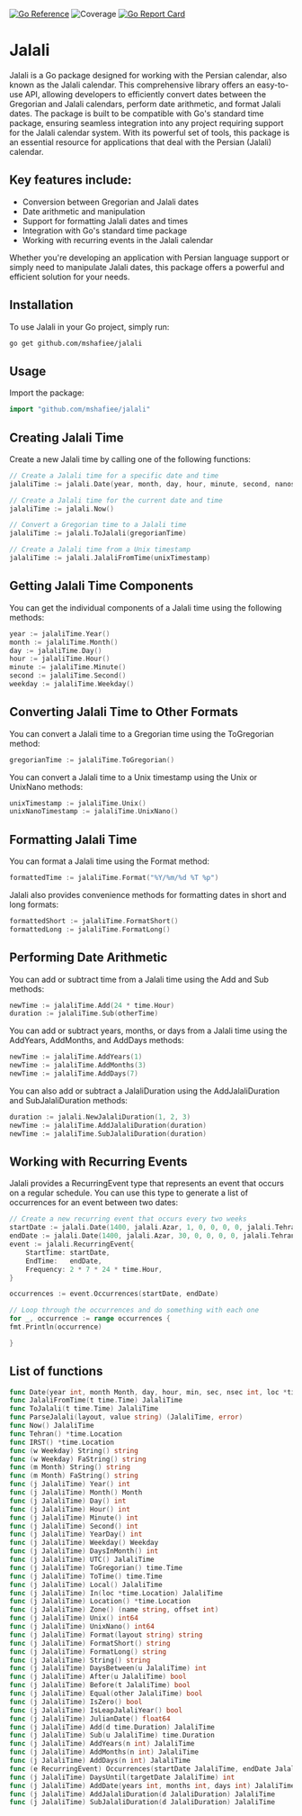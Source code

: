 [![Go Reference](https://pkg.go.dev/badge/github.com/mshafiee/jalali.svg)](https://pkg.go.dev/github.com/mshafiee/jalali)
![Coverage](https://img.shields.io/badge/Coverage-85.7%25-brightgreen)
[![Go Report Card](https://goreportcard.com/badge/github.com/mshafiee/jalali)](https://goreportcard.com/report/github.com/mshafiee/jalali)

# Jalali
Jalali is a Go package designed for working with the Persian calendar, also known as the Jalali calendar. This comprehensive library offers an easy-to-use API, allowing developers to efficiently convert dates between the Gregorian and Jalali calendars, perform date arithmetic, and format Jalali dates. The package is built to be compatible with Go's standard time package, ensuring seamless integration into any project requiring support for the Jalali calendar system. With its powerful set of tools, this package is an essential resource for applications that deal with the Persian (Jalali) calendar.

## Key features include:
- Conversion between Gregorian and Jalali dates
- Date arithmetic and manipulation
- Support for formatting Jalali dates and times
- Integration with Go's standard time package
- Working with recurring events in the Jalali calendar

Whether you're developing an application with Persian language support or simply need to manipulate Jalali dates, this package offers a powerful and efficient solution for your needs.

## Installation
To use Jalali in your Go project, simply run:

```bash
go get github.com/mshafiee/jalali
```
## Usage
Import the package:

```go
import "github.com/mshafiee/jalali"
```
## Creating Jalali Time
Create a new Jalali time by calling one of the following functions:

```go
// Create a Jalali time for a specific date and time
jalaliTime := jalali.Date(year, month, day, hour, minute, second, nanosecond, location)

// Create a Jalali time for the current date and time
jalaliTime := jalali.Now()

// Convert a Gregorian time to a Jalali time
jalaliTime := jalali.ToJalali(gregorianTime)

// Create a Jalali time from a Unix timestamp
jalaliTime := jalali.JalaliFromTime(unixTimestamp)
```
## Getting Jalali Time Components
You can get the individual components of a Jalali time using the following methods:

```go
year := jalaliTime.Year()
month := jalaliTime.Month()
day := jalaliTime.Day()
hour := jalaliTime.Hour()
minute := jalaliTime.Minute()
second := jalaliTime.Second()
weekday := jalaliTime.Weekday()
```
## Converting Jalali Time to Other Formats
You can convert a Jalali time to a Gregorian time using the ToGregorian method:

```go
gregorianTime := jalaliTime.ToGregorian()
```
You can convert a Jalali time to a Unix timestamp using the Unix or UnixNano methods:

```go
unixTimestamp := jalaliTime.Unix()
unixNanoTimestamp := jalaliTime.UnixNano()
```
## Formatting Jalali Time
You can format a Jalali time using the Format method:


```go
formattedTime := jalaliTime.Format("%Y/%m/%d %T %p")
```
Jalali also provides convenience methods for formatting dates in short and long formats:

```go
formattedShort := jalaliTime.FormatShort()
formattedLong := jalaliTime.FormatLong()
```

## Performing Date Arithmetic
You can add or subtract time from a Jalali time using the Add and Sub methods:

```go
newTime := jalaliTime.Add(24 * time.Hour)
duration := jalaliTime.Sub(otherTime)
```
You can add or subtract years, months, or days from a Jalali time using the AddYears, AddMonths, and AddDays methods:

```go
newTime := jalaliTime.AddYears(1)
newTime := jalaliTime.AddMonths(3)
newTime := jalaliTime.AddDays(7)
```
You can also add or subtract a JalaliDuration using the AddJalaliDuration and SubJalaliDuration methods:

```go
duration := jalali.NewJalaliDuration(1, 2, 3)
newTime := jalaliTime.AddJalaliDuration(duration)
newTime := jalaliTime.SubJalaliDuration(duration)
```
## Working with Recurring Events
Jalali provides a RecurringEvent type that represents an event that occurs on a regular schedule. You can use this type to generate a list of occurrences for an event between two dates:

```go
// Create a new recurring event that occurs every two weeks
startDate := jalali.Date(1400, jalali.Azar, 1, 0, 0, 0, 0, jalali.Tehran())
endDate := jalali.Date(1400, jalali.Azar, 30, 0, 0, 0, 0, jalali.Tehran())
event := jalali.RecurringEvent{
    StartTime: startDate,
    EndTime:   endDate,
    Frequency: 2 * 7 * 24 * time.Hour,
}

occurrences := event.Occurrences(startDate, endDate)

// Loop through the occurrences and do something with each one
for _, occurrence := range occurrences {
fmt.Println(occurrence)

}
```
## List of functions
```go
func Date(year int, month Month, day, hour, min, sec, nsec int, loc *time.Location) JalaliTime
func JalaliFromTime(t time.Time) JalaliTime
func ToJalali(t time.Time) JalaliTime
func ParseJalali(layout, value string) (JalaliTime, error)
func Now() JalaliTime
func Tehran() *time.Location
func IRST() *time.Location
func (w Weekday) String() string
func (w Weekday) FaString() string
func (m Month) String() string
func (m Month) FaString() string
func (j JalaliTime) Year() int
func (j JalaliTime) Month() Month
func (j JalaliTime) Day() int
func (j JalaliTime) Hour() int
func (j JalaliTime) Minute() int
func (j JalaliTime) Second() int
func (j JalaliTime) YearDay() int
func (j JalaliTime) Weekday() Weekday
func (j JalaliTime) DaysInMonth() int
func (j JalaliTime) UTC() JalaliTime
func (j JalaliTime) ToGregorian() time.Time
func (j JalaliTime) ToTime() time.Time
func (j JalaliTime) Local() JalaliTime
func (j JalaliTime) In(loc *time.Location) JalaliTime
func (j JalaliTime) Location() *time.Location
func (j JalaliTime) Zone() (name string, offset int)
func (j JalaliTime) Unix() int64
func (j JalaliTime) UnixNano() int64
func (j JalaliTime) Format(layout string) string
func (j JalaliTime) FormatShort() string
func (j JalaliTime) FormatLong() string
func (j JalaliTime) String() string
func (j JalaliTime) DaysBetween(u JalaliTime) int
func (j JalaliTime) After(u JalaliTime) bool
func (j JalaliTime) Before(t JalaliTime) bool
func (j JalaliTime) Equal(other JalaliTime) bool
func (j JalaliTime) IsZero() bool
func (j JalaliTime) IsLeapJalaliYear() bool
func (j JalaliTime) JulianDate() float64
func (j JalaliTime) Add(d time.Duration) JalaliTime
func (j JalaliTime) Sub(u JalaliTime) time.Duration
func (j JalaliTime) AddYears(n int) JalaliTime
func (j JalaliTime) AddMonths(n int) JalaliTime
func (j JalaliTime) AddDays(n int) JalaliTime
func (e RecurringEvent) Occurrences(startDate JalaliTime, endDate JalaliTime) []JalaliTime
func (j JalaliTime) DaysUntil(targetDate JalaliTime) int
func (j JalaliTime) AddDate(years int, months int, days int) JalaliTime
func (j JalaliTime) AddJalaliDuration(d JalaliDuration) JalaliTime
func (j JalaliTime) SubJalaliDuration(d JalaliDuration) JalaliTime
```
